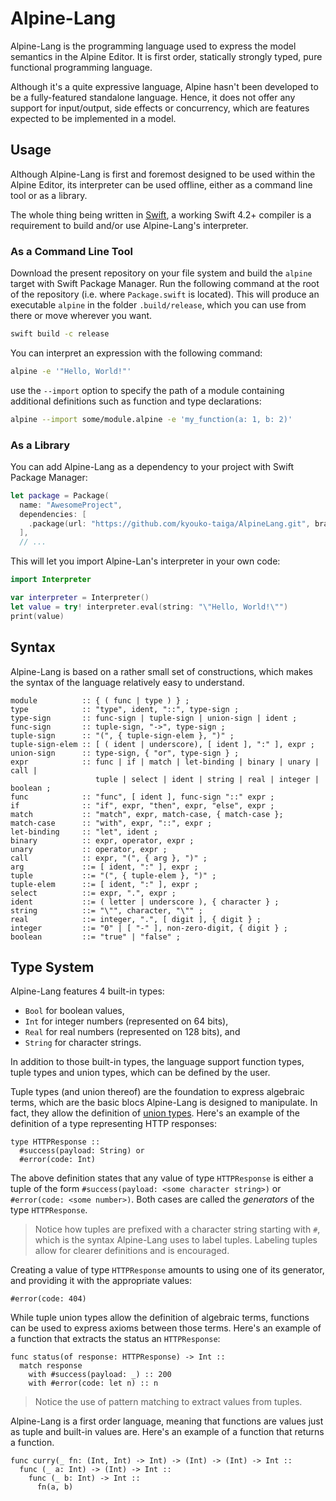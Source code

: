 # Alpine-Lang

Alpine-Lang is the programming language used to express the model semantics in the Alpine Editor.
It is first order,
statically strongly typed,
pure functional programming language.

Although it's a quite expressive language,
Alpine hasn't been developed to be a fully-featured standalone language.
Hence, it does not offer any support for input/output, side effects or concurrency,
which are features expected to be implemented in a model.

## Usage

Although Alpine-Lang is first and foremost designed to be used within the Alpine Editor,
its interpreter can be used offline,
either as a command line tool or as a library.

The whole thing being written in [Swift](https://swift.org),
a working Swift 4.2+ compiler is a requirement to build and/or use Alpine-Lang's interpreter.

### As a Command Line Tool

Download the present repository on your file system and build the `alpine` target
with Swift Package Manager.
Run the following command at the root of the repository (i.e. where `Package.swift` is located).
This will produce an executable `alpine` in the folder `.build/release`,
which you can use from there or move wherever you want.

```bash
swift build -c release
```

You can interpret an expression with the following command:

```bash
alpine -e '"Hello, World!"'
```

use the `--import` option to specify the path of a module containing additional definitions
such as function and type declarations:

```bash
alpine --import some/module.alpine -e 'my_function(a: 1, b: 2)'
```

### As a Library

You can add Alpine-Lang as a dependency to your project with Swift Package Manager:

```swift
let package = Package(
  name: "AwesomeProject",
  dependencies: [
    .package(url: "https://github.com/kyouko-taiga/AlpineLang.git", branch: "master"),
  ],
  // ...
```

This will let you import Alpine-Lan's interpreter in your own code:

```swift
import Interpreter

var interpreter = Interpreter()
let value = try! interpreter.eval(string: "\"Hello, World!\"")
print(value)
```

## Syntax

Alpine-Lang is based on a rather small set of constructions,
which makes the syntax of the language relatively easy to understand.

```ebnf
module          :: { ( func | type ) } ;
type            :: "type", ident, "::", type-sign ;
type-sign       :: func-sign | tuple-sign | union-sign | ident ;
func-sign       :: tuple-sign, "->", type-sign ;
tuple-sign      :: "(", { tuple-sign-elem }, ")" ;
tuple-sign-elem :: [ ( ident | underscore), [ ident ], ":" ], expr ;
union-sign      :: type-sign, { "or", type-sign } ;
expr            :: func | if | match | let-binding | binary | unary | call |
                   tuple | select | ident | string | real | integer | boolean ;
func            :: "func", [ ident ], func-sign "::" expr ;
if              :: "if", expr, "then", expr, "else", expr ;
match           :: "match", expr, match-case, { match-case };
match-case      :: "with", expr, "::", expr ;
let-binding     :: "let", ident ;
binary          :: expr, operator, expr ;
unary           :: operator, expr ;
call            :: expr, "(", { arg }, ")" ;
arg             ::= [ ident, ":" ], expr ;
tuple           ::= "(", { tuple-elem }, ")" ;
tuple-elem      ::= [ ident, ":" ], expr ;
select          ::= expr, ".", expr ;
ident           ::= ( letter | underscore ), { character } ;
string          ::= "\"", character, "\"" ;
real            ::= integer, ".", [ digit ], { digit } ;
integer         ::= "0" | [ "-" ], non-zero-digit, { digit } ;
boolean         ::= "true" | "false" ;
```

## Type System

Alpine-Lang features 4 built-in types:

* `Bool` for boolean values,
* `Int` for integer numbers (represented on 64 bits),
* `Real` for real numbers (represented on 128 bits), and
* `String` for character strings.

In addition to those built-in types,
the language support function types, tuple types and union types,
which can be defined by the user.

Tuple types (and union thereof) are the foundation to express algebraic terms,
which are the basic blocs Alpine-Lang is designed to manipulate.
In fact, they allow the definition of [union types](https://en.wikipedia.org/wiki/Union_type).
Here's an example of the definition of a type representing HTTP responses:

```alpine
type HTTPResponse ::
  #success(payload: String) or
  #error(code: Int)
```

The above definition states that any value of type `HTTPResponse` is either
a tuple of the form `#success(payload: <some character string>)` or
`#error(code: <some number>)`.
Both cases are called the *generators* of the type `HTTPResponse`.

> Notice how tuples are prefixed with a character string starting with `#`,
> which is the syntax Alpine-Lang uses to label tuples.
> Labeling tuples allow for clearer definitions and is encouraged.

Creating a value of type `HTTPResponse` amounts to using one of its generator,
and providing it with the appropriate values:

```alpine
#error(code: 404)
```

While tuple union types allow the definition of algebraic terms,
functions can be used to express axioms between those terms.
Here's an example of a function that extracts the status an `HTTPResponse`:

```alpine
func status(of response: HTTPResponse) -> Int ::
  match response
    with #success(payload: _) :: 200
    with #error(code: let n) :: n
```

> Notice the use of pattern matching to extract values from tuples.

Alpine-Lang is a first order language,
meaning that functions are values just as tuple and built-in values are.
Here's an example of a function that returns a function.

```alpine
func curry(_ fn: (Int, Int) -> Int) -> (Int) -> (Int) -> Int ::
  func (_ a: Int) -> (Int) -> Int ::
    func (_ b: Int) -> Int ::
      fn(a, b)
```
